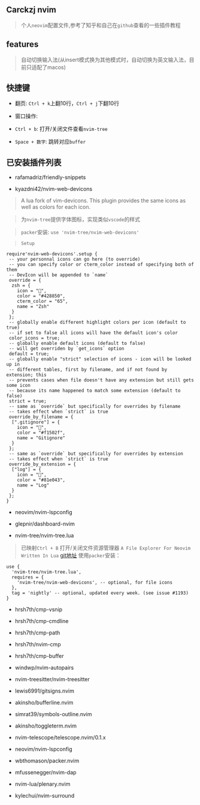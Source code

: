 ## Carckzj nvim

> 个人`neovim`配置文件,参考了知乎和自己在`github`查看的一些插件教程
## features
> 自动切换输入法(从insert模式换为其他模式时，自动切换为英文输入法，目前只适配了macos)

## 快捷键

- 翻页: `Ctrl + k`上翻10行，`Ctrl + j`下翻10行

- 窗口操作: 

- `Ctrl + b`: 打开/关闭文件查看`nvim-tree`

- `Space + 数字`: 跳转对应`buffer`

## 已安装插件列表

- rafamadriz/friendly-snippets

- kyazdni42/nvim-web-devicons

> A lua fork of vim-devicons. This plugin provides the same icons as well as colors for each icon.

> 为`nvim-tree`提供字体图标，实现类似`vscode`的样式

> `packer`安装: `use 'nvim-tree/nvim-web-devicons'`

> `Setup`

```
require'nvim-web-devicons'.setup {
 -- your personnal icons can go here (to override)
 -- you can specify color or cterm_color instead of specifying both of them
 -- DevIcon will be appended to `name`
 override = {
  zsh = {
    icon = "",
    color = "#428850",
    cterm_color = "65",
    name = "Zsh"
  }
 };
 -- globally enable different highlight colors per icon (default to true)
 -- if set to false all icons will have the default icon's color
 color_icons = true;
 -- globally enable default icons (default to false)
 -- will get overriden by `get_icons` option
 default = true;
 -- globally enable "strict" selection of icons - icon will be looked up in
 -- different tables, first by filename, and if not found by extension; this
 -- prevents cases when file doesn't have any extension but still gets some icon
 -- because its name happened to match some extension (default to false)
 strict = true;
 -- same as `override` but specifically for overrides by filename
 -- takes effect when `strict` is true
 override_by_filename = {
  [".gitignore"] = {
    icon = "",
    color = "#f1502f",
    name = "Gitignore"
  }
 };
 -- same as `override` but specifically for overrides by extension
 -- takes effect when `strict` is true
 override_by_extension = {
  ["log"] = {
    icon = "",
    color = "#81e043",
    name = "Log"
  }
 };
}
```

- neovim/nvim-lspconfig

- glepnir/dashboard-nvim

- nvim-tree/nvim-tree.lua
> 已映射`Ctrl + B` 打开/关闭文件资源管理器
> `A File Explorer For Neovim Written In Lua`
> [git地址](https://github.com/nvim-tree/nvim-tree.lua)
> 使用`packer`安装：
```
use {
  'nvim-tree/nvim-tree.lua',
  requires = {
    'nvim-tree/nvim-web-devicons', -- optional, for file icons
  },
  tag = 'nightly' -- optional, updated every week. (see issue #1193)
}
```

- hrsh7th/cmp-vsnip

- hrsh7th/cmp-cmdline

- hrsh7th/cmp-path

- hrsh7th/nvim-cmp

- hrsh7th/cmp-buffer

- windwp/nvim-autopairs

- nvim-treesitter/nvim-treesitter

- lewis6991/gitsigns.nvim

- akinsho/bufferline.nvim

- simrat39/symbols-outline.nvim

- akinsho/toggleterm.nvim

- nvim-telescope/telescope.nvim/0.1.x

- neovim/nvim-lspconfig

- wbthomason/packer.nvim

- mfussenegger/nvim-dap

- nvim-lua/plenary.nvim

- kylechui/nvim-surround

